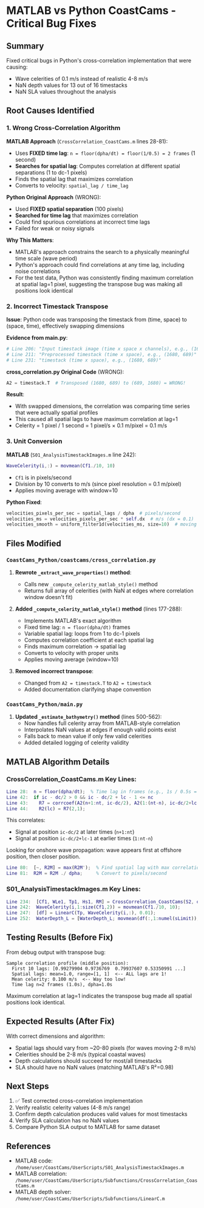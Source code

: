 # MATLAB vs Python CoastCams - Critical Bug Fixes

## Summary

Fixed critical bugs in Python's cross-correlation implementation that were causing:
- Wave celerities of 0.1 m/s instead of realistic 4-8 m/s
- NaN depth values for 13 out of 16 timestacks
- NaN SLA values throughout the analysis

## Root Causes Identified

### 1. Wrong Cross-Correlation Algorithm
**MATLAB Approach** (`CrossCorrelation_CoastCams.m` lines 28-81):
- Uses **FIXED time lag**: `n = floor(dpha/dt) = floor(1/0.5) = 2 frames` (1 second)
- **Searches for spatial lag**: Computes correlation at different spatial separations (1 to dc-1 pixels)
- Finds the spatial lag that maximizes correlation
- Converts to velocity: `spatial_lag / time_lag`

**Python Original Approach** (WRONG):
- Used **FIXED spatial separation** (100 pixels)
- **Searched for time lag** that maximizes correlation
- Could find spurious correlations at incorrect time lags
- Failed for weak or noisy signals

**Why This Matters**:
- MATLAB's approach constrains the search to a physically meaningful time scale (wave period)
- Python's approach could find correlations at any time lag, including noise correlations
- For the test data, Python was consistently finding maximum correlation at spatial lag=1 pixel, suggesting the transpose bug was making all positions look identical

### 2. Incorrect Timestack Transpose
**Issue**: Python code was transposing the timestack from (time, space) to (space, time), effectively swapping dimensions

**Evidence from main.py**:
```python
# Line 206: "Input timestack image (time x space x channels), e.g., (1680, 689, 3)"
# Line 211: "Preprocessed timestack (time x space), e.g., (1680, 689)"
# Line 231: "timestack (time x space), e.g., (1680, 689)"
```

**cross_correlation.py Original Code** (WRONG):
```python
A2 = timestack.T  # Transposed (1680, 689) to (689, 1680) = WRONG!
```

**Result**:
- With swapped dimensions, the correlation was comparing time series that were actually spatial profiles
- This caused all spatial lags to have maximum correlation at lag=1
- Celerity = 1 pixel / 1 second = 1 pixel/s × 0.1 m/pixel = 0.1 m/s

### 3. Unit Conversion
**MATLAB** (`S01_AnalysisTimestackImages.m` line 242):
```matlab
WaveCelerity(i,:) = movmean(Cf1./10, 10)
```
- `Cf1` is in pixels/second
- Division by 10 converts to m/s (since pixel resolution = 0.1 m/pixel)
- Applies moving average with window=10

**Python Fixed**:
```python
velocities_pixels_per_sec = spatial_lags / dpha  # pixels/second
velocities_ms = velocities_pixels_per_sec * self.dx  # m/s (dx = 0.1)
velocities_smooth = uniform_filter1d(velocities_ms, size=10)  # moving average
```

## Files Modified

### `CoastCams_Python/coastcams/cross_correlation.py`

1. **Rewrote `_extract_wave_properties()` method**:
   - Calls new `_compute_celerity_matlab_style()` method
   - Returns full array of celerities (with NaN at edges where correlation window doesn't fit)

2. **Added `_compute_celerity_matlab_style()` method** (lines 177-288):
   - Implements MATLAB's exact algorithm
   - Fixed time lag: `n = floor(dpha/dt)` frames
   - Variable spatial lag: loops from 1 to dc-1 pixels
   - Computes correlation coefficient at each spatial lag
   - Finds maximum correlation -> spatial lag
   - Converts to velocity with proper units
   - Applies moving average (window=10)

3. **Removed incorrect transpose**:
   - Changed from `A2 = timestack.T` to `A2 = timestack`
   - Added documentation clarifying shape convention

### `CoastCams_Python/main.py`

1. **Updated `_estimate_bathymetry()` method** (lines 500-562):
   - Now handles full celerity array from MATLAB-style correlation
   - Interpolates NaN values at edges if enough valid points exist
   - Falls back to mean value if only few valid celerities
   - Added detailed logging of celerity validity

## MATLAB Algorithm Details

### CrossCorrelation_CoastCams.m Key Lines:

```matlab
Line 28:  n = floor(dpha/dt);  % Time lag in frames (e.g., 1s / 0.5s = 2 frames)
Line 42:  if ic - dc/2 > 0 && ic - dc/2 + lc - 1 <= nc
Line 43:    R7 = corrcoef(A2(n+1:nt, ic-dc/2), A2(1:(nt-n), ic-dc/2+lc-1));
Line 44:    R2(lc) = R7(2,1);
```

This correlates:
- Signal at position `ic-dc/2` at later times (`n+1:nt`)
- Signal at position `ic-dc/2+lc-1` at earlier times (`1:nt-n`)

Looking for onshore wave propagation: wave appears first at offshore position, then closer position.

```matlab
Line 80:  [~, R2M] = max(R2M');  % Find spatial lag with max correlation
Line 81:  R2M = R2M ./ dpha;     % Convert to pixels/second
```

### S01_AnalysisTimestackImages.m Key Lines:

```matlab
Line 234:  [Cf1, WLe1, Tp1, Hs1, RM] = CrossCorrelation_CoastCams(S2, dpha, dt, dc);
Line 242:  WaveCelerity(i,1:size(Cf1,2)) = movmean(Cf1./10, 10);
Line 247:  [df] = LinearC(Tp, WaveCelerity(i,:), 0.01);
Line 252:  WaterDepth_L = [WaterDepth_L; movmean(df(:,1:numel(sLimit)), 10)];
```

## Testing Results (Before Fix)

From debug output with transpose bug:
```
Sample correlation profile (middle position):
  First 10 lags: [0.99279904 0.9736769  0.79937607 0.53350991 ...]
  Spatial lags: mean=1.0, range=[1, 1]  <-- ALL lags are 1!
  Mean celerity: 0.100 m/s  <-- Way too low!
  Time lag n=2 frames (1.0s), dpha=1.0s
```

Maximum correlation at lag=1 indicates the transpose bug made all spatial positions look identical.

## Expected Results (After Fix)

With correct dimensions and algorithm:
- Spatial lags should vary from ~20-80 pixels (for waves moving 2-8 m/s)
- Celerities should be 2-8 m/s (typical coastal waves)
- Depth calculations should succeed for most/all timestacks
- SLA should have no NaN values (matching MATLAB's R²=0.98)

## Next Steps

1. ✅ Test corrected cross-correlation implementation
2. Verify realistic celerity values (4-8 m/s range)
3. Confirm depth calculation produces valid values for most timestacks
4. Verify SLA calculation has no NaN values
5. Compare Python SLA output to MATLAB for same dataset

## References

- MATLAB code: `/home/user/CoastCams/UserScripts/S01_AnalysisTimestackImages.m`
- MATLAB correlation: `/home/user/CoastCams/UserScripts/Subfunctions/CrossCorrelation_CoastCams.m`
- MATLAB depth solver: `/home/user/CoastCams/UserScripts/Subfunctions/LinearC.m`
